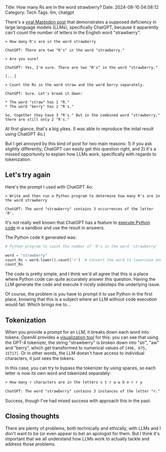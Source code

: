 Title: How many Rs are in the word strawberry?
Date: 2024-08-10 04:08:12
Category: Tech
Tags: llm, chatgpt

There's a [viral Mastodon post](https://mastodon.online/@larsmb/112921325458383423)
that demonstrates a supposed deficiency in large language models (LLMs), specifically ChatGPT,
because it apparently can't count the number of letters in the English word
"strawberry".

```
> How many R's are in the word strawberry

ChatGPT: There are two "R's" in the word "strawberry."

> Are you sure?

ChatGPT: Yes, I'm sure. There are two "R's" in the word "strawberry."

[...]

> Count the Rs in the word straw and the word berry separately.

ChatGPT: Sure. Let's break it down:

* The word "straw" has 1 "R."
* The word "berry" has 2 "R's."

So, together they have 3 "R's." But in the combined word "strawberry," there are still only 2 "R's."
```

At first glance, that's a big yikes. (I was able to reproduce the inital
result using ChatGPT 4o.)

But I get annoyed by this kind of post for
two main reasons: 1) if you ask slightly differently, ChatGPT can easily get
this question right, and 2) it's a missed opportunity to explain how LLMs work,
specifically with regards to tokenization.

## Let's try again

Here's the prompt I used with ChatGPT 4o:

```
> Write and then run a Python program to determine how many R's are in the word strawberry

ChatGPT: The word "strawberry" contains 3 occurrences of the letter 'R'. 
```

It's not really well known that ChatGPT has a feature to [execute Python code](https://simonwillison.net/tags/code-interpreter/)
in a sandbox and use the result in answers. 

The Python code it generated was:
```python
# Python program to count the number of 'R's in the word 'strawberry'

word = "strawberry"
count_Rs = word.lower().count('r')  # Convert the word to lowercase and count 'r'
count_Rs
```

The code is pretty simple, and I think we'd all agree that this is
a place where Python code can quite accurately answer this question. Having
the LLM generate the code and execute it nicely sidesteps the underlying issue.

Of course, the problem is you have to prompt it to use Python in the first
place, knowing that this is a subject where an LLM without code execution
would fail. Which brings me to...

## Tokenization

When you provide a prompt for an LLM, it breaks down each word into tokens.
OpenAI provides a [visualization tool](https://platform.openai.com/tokenizer)
for this; you can see that using the GPT-4 tokenizer, the string "strawberry"
is broken down into "str", "aw" and "berry", which get transformed to
numerical values of `[496, 675, 15717]`. Or in other words, the LLM doesn't
have access to individual characters, it just sees the tokens.

In this case, you can try to bypass the tokenizer by using spaces, so each
letter is now its own word and tokenized separately:

```email
> How many r characters are in the letters s t r a w b e r r y

ChatGPT: The word "strawberry" contains 3 instances of the letter "r."
```

Success, though I've had mixed success with approach this in the past.

## Closing thoughts

There are plenty of problems, both technically and ethically, with LLMs and
I don't want to be (or even appear to be) an apologist for them. But I think
it's important that we all understand how LLMs work to actually tackle and
address those problems.

